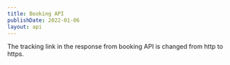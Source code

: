 ```yaml
---
title: Booking API
publishDate: 2022-01-06
layout: api
---
```


The tracking link in the response from booking API is changed from http to https.
